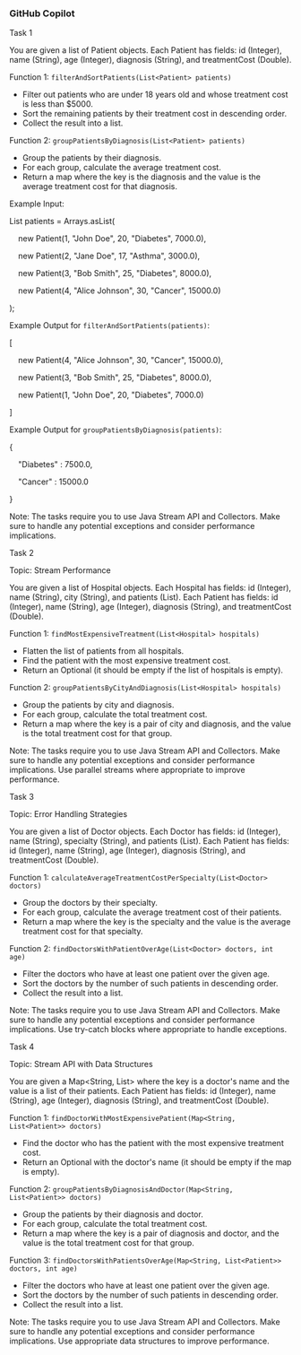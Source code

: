 ### GitHub Copilot

Task 1

You are given a list of Patient objects. Each Patient has fields: id (Integer), name (String), age (Integer), diagnosis (String), and treatmentCost (Double).

Function 1: `filterAndSortPatients(List<Patient> patients)`

- Filter out patients who are under 18 years old and whose treatment cost is less than $5000.
- Sort the remaining patients by their treatment cost in descending order.
- Collect the result into a list.

Function 2: `groupPatientsByDiagnosis(List<Patient> patients)`

- Group the patients by their diagnosis.
- For each group, calculate the average treatment cost.
- Return a map where the key is the diagnosis and the value is the average treatment cost for that diagnosis.

Example Input:

List<Patient> patients = Arrays.asList(

    new Patient(1, "John Doe", 20, "Diabetes", 7000.0),

    new Patient(2, "Jane Doe", 17, "Asthma", 3000.0),

    new Patient(3, "Bob Smith", 25, "Diabetes", 8000.0),

    new Patient(4, "Alice Johnson", 30, "Cancer", 15000.0)

);

Example Output for `filterAndSortPatients(patients)`:

[

    new Patient(4, "Alice Johnson", 30, "Cancer", 15000.0),

    new Patient(3, "Bob Smith", 25, "Diabetes", 8000.0),

    new Patient(1, "John Doe", 20, "Diabetes", 7000.0)

]

Example Output for `groupPatientsByDiagnosis(patients)`:

{

    "Diabetes" : 7500.0,

    "Cancer" : 15000.0

}

Note: The tasks require you to use Java Stream API and Collectors. Make sure to handle any potential exceptions and consider performance implications.

Task 2

Topic: Stream Performance

You are given a list of Hospital objects. Each Hospital has fields: id (Integer), name (String), city (String), and patients (List). Each Patient has fields: id (Integer), name (String), age (Integer), diagnosis (String), and treatmentCost (Double).

Function 1: `findMostExpensiveTreatment(List<Hospital> hospitals)`

- Flatten the list of patients from all hospitals.
- Find the patient with the most expensive treatment cost.
- Return an Optional (it should be empty if the list of hospitals is empty).

Function 2: `groupPatientsByCityAndDiagnosis(List<Hospital> hospitals)`

- Group the patients by city and diagnosis.
- For each group, calculate the total treatment cost.
- Return a map where the key is a pair of city and diagnosis, and the value is the total treatment cost for that group.

Note: The tasks require you to use Java Stream API and Collectors. Make sure to handle any potential exceptions and consider performance implications. Use parallel streams where appropriate to improve performance.

Task 3

Topic: Error Handling Strategies

You are given a list of Doctor objects. Each Doctor has fields: id (Integer), name (String), specialty (String), and patients (List). Each Patient has fields: id (Integer), name (String), age (Integer), diagnosis (String), and treatmentCost (Double).

Function 1: `calculateAverageTreatmentCostPerSpecialty(List<Doctor> doctors)`

- Group the doctors by their specialty.
- For each group, calculate the average treatment cost of their patients.
- Return a map where the key is the specialty and the value is the average treatment cost for that specialty.

Function 2: `findDoctorsWithPatientOverAge(List<Doctor> doctors, int age)`

- Filter the doctors who have at least one patient over the given age.
- Sort the doctors by the number of such patients in descending order.
- Collect the result into a list.

Note: The tasks require you to use Java Stream API and Collectors. Make sure to handle any potential exceptions and consider performance implications. Use try-catch blocks where appropriate to handle exceptions.

Task 4

Topic: Stream API with Data Structures

You are given a Map<String, List> where the key is a doctor's name and the value is a list of their patients. Each Patient has fields: id (Integer), name (String), age (Integer), diagnosis (String), and treatmentCost (Double).

Function 1: `findDoctorWithMostExpensivePatient(Map<String, List<Patient>> doctors)`

- Find the doctor who has the patient with the most expensive treatment cost.
- Return an Optional with the doctor's name (it should be empty if the map is empty).

Function 2: `groupPatientsByDiagnosisAndDoctor(Map<String, List<Patient>> doctors)`

- Group the patients by their diagnosis and doctor.
- For each group, calculate the total treatment cost.
- Return a map where the key is a pair of diagnosis and doctor, and the value is the total treatment cost for that group.

Function 3: `findDoctorsWithPatientsOverAge(Map<String, List<Patient>> doctors, int age)`

- Filter the doctors who have at least one patient over the given age.
- Sort the doctors by the number of such patients in descending order.
- Collect the result into a list.

Note: The tasks require you to use Java Stream API and Collectors. Make sure to handle any potential exceptions and consider performance implications. Use appropriate data structures to improve performance.